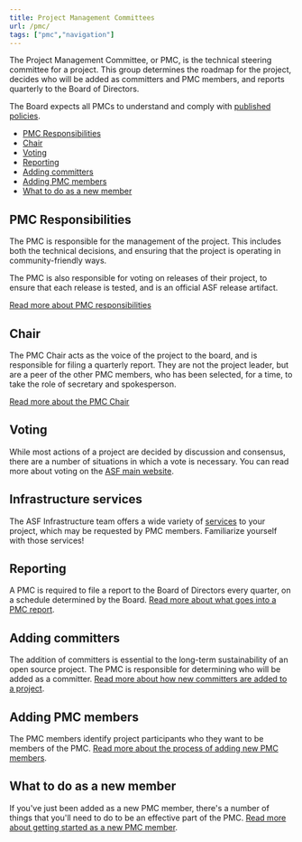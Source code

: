 ```yaml
---
title: Project Management Committees
url: /pmc/
tags: ["pmc","navigation"]
---
```


The Project Management Committee, or PMC, is the technical steering
committee for a project. This group determines the roadmap for the
project, decides who will be added as committers and PMC members, and
reports quarterly to the Board of Directors.

The Board expects all PMCs to understand and comply with [published 
policies](https://www.apache.org/dev/pmc.html#policy).

* [PMC Responsibilities](#pmc-responsibilities)
* [Chair](#chair)
* [Voting](#voting)
* [Reporting](#reporting)
* [Adding committers](#adding-committers)
* [Adding PMC members](#adding-pmc-members)
* [What to do as a new member](#what-to-do-as-a-new-member)

## PMC Responsibilities

The PMC is responsible for the management of the project. This includes
both the technical decisions, and ensuring that the project is operating
in community-friendly ways.

The PMC is also responsible for voting on releases of their project, to
ensure that each release is tested, and is an official ASF release
artifact.

[Read more about PMC responsibilities](/pmc/responsibilities.html)


## Chair

The PMC Chair acts as the voice of the project to the board, and is
responsible for filing a quarterly report. They are not the project
leader, but are a peer of the other PMC members, who has been selected,
for a time, to take the role of secretary and spokesperson.

[Read more about the PMC Chair](/pmc/chair.html)

## Voting

While most actions of a project are decided by discussion and consensus,
there are a number of situations in which a vote is necessary. You can
read more about voting on the [ASF main
website](https://apache.org/foundation/voting.html).

## Infrastructure services

The ASF Infrastructure team offers a wide variety of
[services](https://infra.apache.org/services.html) to your project,
which may be requested by PMC members. Familiarize yourself with those
services!

## Reporting

A PMC is required to file a report to the Board of Directors every
quarter, on a schedule determined by the Board. [Read more about what
goes into a PMC report](/pmc/reporting.html).

## Adding committers

The addition of committers is essential to the long-term 
sustainability of an open source project. The PMC is responsible for
determining who will be added as a committer. [Read more about how new
committers are added to a project](/pmc/adding-committers.html).

## Adding PMC members

The PMC members identify project participants who they want to be
members of the PMC. [Read more about the process of adding new PMC
members](/pmc/adding-pmc-members.html).

## What to do as a new member

If you've just been added as a new PMC member, there's a number of
things that you'll need to do to be an effective part of the PMC. [Read
more about getting started as a new PMC member](/pmc/new-member.html).
